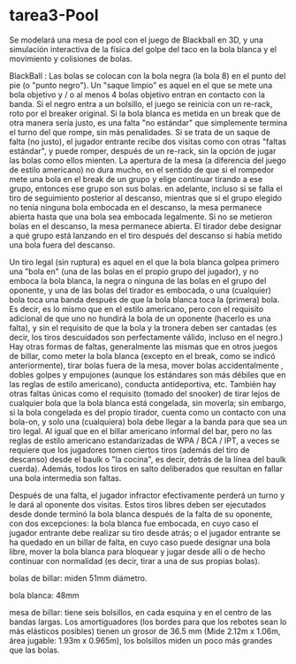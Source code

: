 # tarea3-Pool

Se modelará una mesa de pool con el juego de Blackball en 3D, y una simulación interactiva de la física del golpe del taco en la bola blanca y el movimiento y colisiones de bolas.

BlackBall : 
Las bolas se colocan con la bola negra (la bola 8) en el punto del pie (o "punto negro"). Un "saque limpio" es aquel en el que se mete una bola objetivo y / o al menos 4 bolas objetivo entran en contacto con la banda. Si el negro entra a un bolsillo, el juego se reinicia con un re-rack, roto por el breaker original. Si la bola blanca es metida en un break que de otra manera sería justo, es una falta "no estándar" que simplemente termina el turno del que rompe, sin más penalidades. Si se trata de un saque de falta (no justo), el jugador entrante recibe dos visitas como con otras "faltas estándar", y puede romper, después de un re-rack, sin la opción de jugar las bolas como ellos mienten. La apertura de la mesa (a diferencia del juego de estilo americano) no dura mucho, en el sentido de que si el rompedor mete una bola en el break de un grupo y elige continuar tirando a ese grupo, entonces ese grupo son sus bolas. en adelante, incluso si se falla el tiro de seguimiento posterior al descanso, mientras que si el grupo elegido no tenía ninguna bola embocada en el descanso, la mesa permanece abierta hasta que una bola sea embocada legalmente. Si no se metieron bolas en el descanso, la mesa permanece abierta. El tirador debe designar a qué grupo está lanzando en el tiro después del descanso si había metido una bola fuera del descanso.

Un tiro legal (sin ruptura) es aquel en el que la bola blanca golpea primero una "bola en" (una de las bolas en el propio grupo del jugador), y no emboca la bola blanca, la negra o ninguna de las bolas en el grupo del oponente, y una de las bolas del tirador es embocada, o una (cualquier) bola toca una banda después de que la bola blanca toca la (primera) bola. Es decir, es lo mismo que en el estilo americano, pero con el requisito adicional de que uno no hundirá la bola de un oponente (hacerlo es una falta), y sin el requisito de que la bola y la tronera deben ser cantadas (es decir, los tiros descuidados son perfectamente válido, incluso en el negro.) Hay otras formas de faltas, generalmente las mismas que en otros juegos de billar, como meter la bola blanca (excepto en el break, como se indicó anteriormente), tirar bolas fuera de la mesa, mover bolas accidentalmente , dobles golpes y empujones (aunque los estándares son más débiles que en las reglas de estilo americano), conducta antideportiva, etc. También hay otras faltas únicas como el requisito (tomado del snooker) de tirar lejos de cualquier bola que la bola blanca está congelada, sin moverla; sin embargo, si la bola congelada es del propio tirador, cuenta como un contacto con una bola-on, y solo una (cualquiera) bola debe llegar a la banda para que sea un tiro legal. Al igual que en el billar americano informal del bar, pero no las reglas de estilo americano estandarizadas de WPA / BCA / IPT, a veces se requiere que los jugadores tomen ciertos tiros (además del tiro de descanso) desde el baulk o "la cocina", es decir, detrás de la línea del baulk cuerda). Además, todos los tiros en salto deliberados que resultan en fallar una bola intermedia son faltas.

Después de una falta, el jugador infractor efectivamente perderá un turno y le dará al oponente dos visitas. Estos tiros libres deben ser ejecutados desde donde terminó la bola blanca después de la falta de su oponente, con dos excepciones: la bola blanca fue embocada, en cuyo caso el jugador entrante debe realizar su tiro desde atrás; o el jugador entrante se ha quedado en un billar de falta, en cuyo caso puede designar una bola libre, mover la bola blanca para bloquear y jugar desde allí o de hecho continuar con normalidad (es decir, tirar a una de sus propias bolas).

bolas de billar: miden 51mm diámetro.

bola blanca: 48mm

mesa de billar: tiene seis bolsillos, en cada esquina y en el centro de las bandas largas. Los amortiguadores (los bordes para que los rebotes sean lo más elásticos posibles) tienen un grosor de 36.5 mm  (Mide 2.12m x 1.06m, área jugable: 1.93m x 0.965m), los bolsillos miden un poco más grandes que las bolas.